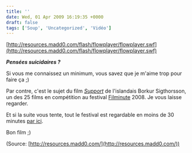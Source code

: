 ```yaml
---
title: ''
date: Wed, 01 Apr 2009 16:19:35 +0000
draft: false
tags: ['Soup', 'Uncategorized', 'Vidéo']
---
```


[http://resources.madd0.com/flash/flowplayer/flowplayer.swf](http://resources.madd0.com/flash/flowplayer/flowplayer.swf)

**_Pensées suicidaires ?_**

Si vous me connaissez un minimum, vous savez que je m'aime trop pour faire ça ;)

Par contre, c'est le sujet du film [_Support_](http://www.filminute.com/2008/screeningroom/index.php?id=24) de l'islandais Borkur Sigthorsson, un des 25 films en compétition au festival [Filminute](http://www.filminute.com/) 2008. Je vous laisse regarder.

Et si la suite vous tente, tout le festival est regardable en moins de 30 minutes [par ici](http://www.filminute.com/2008/screeningroom/).

Bon film ;)

(Source: [http://resources.madd0.com/](http://resources.madd0.com/))